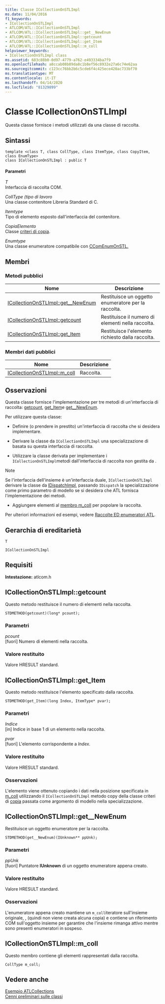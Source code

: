 ```yaml
---
title: Classe ICollectionOnSTLImpl
ms.date: 11/04/2016
f1_keywords:
- ICollectionOnSTLImpl
- ATLCOM/ATL::ICollectionOnSTLImpl
- ATLCOM/ATL::ICollectionOnSTLImpl::get__NewEnum
- ATLCOM/ATL::ICollectionOnSTLImpl::getcount
- ATLCOM/ATL::ICollectionOnSTLImpl::get_Item
- ATLCOM/ATL::ICollectionOnSTLImpl::m_coll
helpviewer_keywords:
- ICollectionOnSTLImpl class
ms.assetid: 683c88b0-0d97-4779-a762-e493334ba7f9
ms.openlocfilehash: a8ccab08b89da8c1b8ef56c8932e27a6c74e62aa
ms.sourcegitcommit: c123cc76bb2b6c5cde6f4c425ece420ac733bf70
ms.translationtype: MT
ms.contentlocale: it-IT
ms.lasthandoff: 04/14/2020
ms.locfileid: "81329899"
---
```

# <a name="icollectiononstlimpl-class"></a>Classe ICollectionOnSTLImpl

Questa classe fornisce i metodi utilizzati da una classe di raccolta.

## <a name="syntax"></a>Sintassi

```
template <class T, class CollType, class ItemType, class CopyItem, class EnumType>
class ICollectionOnSTLImpl : public T
```

#### <a name="parameters"></a>Parametri

*T*<br/>
Interfaccia di raccolta COM.

*CollType (tipo di lavoro*<br/>
Una classe contenitore Libreria Standard di C.

*Itemtype*<br/>
Tipo di elemento esposto dall'interfaccia del contenitore.

*CopiaElemento*<br/>
Classe [criteri di copia](../../atl/atl-copy-policy-classes.md).

*Enumtype*<br/>
Una classe enumeratore compatibile con [CComEnumOnSTL.](../../atl/reference/ccomenumonstl-class.md)

## <a name="members"></a>Membri

### <a name="public-methods"></a>Metodi pubblici

|Nome|Descrizione|
|----------|-----------------|
|[ICollectionOnSTLImpl::get__NewEnum](#newenum)|Restituisce un oggetto enumeratore per la raccolta.|
|[ICollectionOnSTLImpl::getcount](#get_count)|Restituisce il numero di elementi nella raccolta.|
|[ICollectionOnSTLImpl::get_Item](#get_item)|Restituisce l'elemento richiesto dalla raccolta.|

### <a name="public-data-members"></a>Membri dati pubblici

|Nome|Descrizione|
|----------|-----------------|
|[ICollectionOnSTLImpl::m_coll](#m_coll)|Raccolta.|

## <a name="remarks"></a>Osservazioni

Questa classe fornisce l'implementazione per tre metodi di un'interfaccia di raccolta: [getcount](#get_count), [get_Item](#get_item)e [get__NewEnum](#newenum).

Per utilizzare questa classe:

- Definire (o prendere in prestito) un'interfaccia di raccolta che si desidera implementare.

- Derivare la classe da `ICollectionOnSTLImpl` una specializzazione di basata su questa interfaccia di raccolta.

- Utilizzare la classe derivata per implementare i `ICollectionOnSTLImpl`metodi dall'interfaccia di raccolta non gestita da .

> [!NOTE]
> Se l'interfaccia dell'insieme è un'interfaccia duale, `ICollectionOnSTLImpl` derivare la classe da [IDispatchImpl](../../atl/reference/idispatchimpl-class.md), passando `IDispatch` la specializzazione come primo parametro di modello se si desidera che ATL fornisca l'implementazione dei metodi.

- Aggiungere elementi al [membro m_coll](#m_coll) per popolare la raccolta.

Per ulteriori informazioni ed esempi, vedere [Raccolte ED enumeratori ATL](../../atl/atl-collections-and-enumerators.md).

## <a name="inheritance-hierarchy"></a>Gerarchia di ereditarietà

`T`

`ICollectionOnSTLImpl`

## <a name="requirements"></a>Requisiti

**Intestazione:** atlcom.h

## <a name="icollectiononstlimplgetcount"></a><a name="get_count"></a>ICollectionOnSTLImpl::getcount

Questo metodo restituisce il numero di elementi nella raccolta.

```
STDMETHOD(getcount)(long* pcount);
```

### <a name="parameters"></a>Parametri

*pcount*<br/>
[fuori] Numero di elementi nella raccolta.

### <a name="return-value"></a>Valore restituito

Valore HRESULT standard.

## <a name="icollectiononstlimplget_item"></a><a name="get_item"></a>ICollectionOnSTLImpl::get_Item

Questo metodo restituisce l'elemento specificato dalla raccolta.

```
STDMETHOD(get_Item)(long Index, ItemType* pvar);
```

### <a name="parameters"></a>Parametri

*Indice*<br/>
[in] Indice in base 1 di un elemento nella raccolta.

*pvar*<br/>
[fuori] L'elemento corrispondente a *Index*.

### <a name="return-value"></a>Valore restituito

Valore HRESULT standard.

### <a name="remarks"></a>Osservazioni

L'elemento viene ottenuto copiando i dati nella posizione specificata in [m_coll](#m_coll) utilizzando il `ICollectionOnSTLImpl` metodo copy della classe criteri di [copia](../../atl/atl-copy-policy-classes.md) passata come argomento di modello nella specializzazione.

## <a name="icollectiononstlimplget__newenum"></a><a name="newenum"></a>ICollectionOnSTLImpl::get__NewEnum

Restituisce un oggetto enumeratore per la raccolta.

```
STDMETHOD(get__NewEnum)(IUnknown** ppUnk);
```

### <a name="parameters"></a>Parametri

*ppUnk*<br/>
[fuori] Puntatore **IUnknown** di un oggetto enumeratore appena creato.

### <a name="return-value"></a>Valore restituito

Valore HRESULT standard.

### <a name="remarks"></a>Osservazioni

L'enumeratore appena creato mantiene un `m_coll`iteratore sull'insieme originale, , (quindi non viene creata alcuna copia) e contiene un riferimento COM sull'oggetto insieme per garantire che l'insieme rimanga attivo mentre sono presenti enumeratori in sospeso.

## <a name="icollectiononstlimplm_coll"></a><a name="m_coll"></a>ICollectionOnSTLImpl::m_coll

Questo membro contiene gli elementi rappresentati dalla raccolta.

```
CollType m_coll;
```

## <a name="see-also"></a>Vedere anche

[Esempio ATLCollections](../../overview/visual-cpp-samples.md)<br/>
[Cenni preliminari sulle classi](../../atl/atl-class-overview.md)
